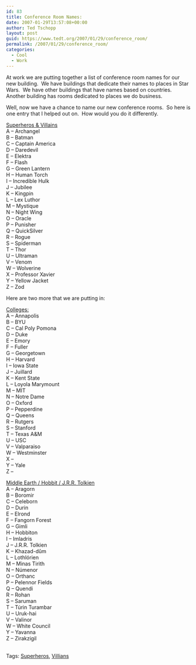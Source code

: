 ```yaml
---
id: 83
title: Conference Room Names:
date: 2007-01-29T13:57:08+00:00
author: Ted Tschopp
layout: post
guid: https://www.tedt.org/2007/01/29/conference_room/
permalink: /2007/01/29/conference_room/
categories:
  - Cool
  - Work
---
```

At work we are putting together a list of conference room names for our new building.&nbsp; We have buildings that dedicate their names to places in Star Wars.&nbsp; We have other buildings that have names based on countries.&nbsp; Another building has rooms dedicated to places we do business.

Well, now we have a chance to name our new conference rooms.&nbsp; So here is one entry that I helped out on.&nbsp; How would you do it differently.

<u>Superheros & Villains  
</u>A &#8211; Archangel  
B &#8211; Batman  
C &#8211; Captain America  
D &#8211; Daredevil  
E &#8211; Elektra  
F &#8211; Flash  
G &#8211; Green Lantern  
H &#8211; Human Torch  
I &#8211; Incredible Hulk  
J &#8211; Jubilee  
K &#8211; Kingpin  
L &#8211; Lex Luthor  
M &#8211; Mystique  
N &#8211; Night Wing  
O &#8211; Oracle  
P &#8211; Punisher  
Q &#8211; QuickSilver  
R &#8211; Rogue  
S &#8211; Spiderman  
T &#8211; Thor  
U &#8211; Ultraman  
V &#8211; Venom  
W &#8211; Wolverine  
X &#8211; Professor Xavier  
Y &#8211; Yellow Jacket  
Z &#8211; Zod

Here are two more that we are putting in:

<u>Colleges:  
</u>A &#8211; Annapolis  
B &#8211; BYU  
C &#8211; Cal Poly Pomona  
D &#8211; Duke  
E &#8211; Emory  
F &#8211; Fuller  
G &#8211; Georgetown  
H &#8211; Harvard  
I &#8211; Iowa State  
J &#8211; Juillard  
K &#8211; Kent State  
L &#8211; Loyola Marymount  
M &#8211; MIT  
N &#8211; Notre Dame  
O &#8211; Oxford  
P &#8211; Pepperdine  
Q &#8211; Queens  
R &#8211; Rutgers   
S &#8211; Stanford  
T &#8211; Texas A&M  
U &#8211; USC  
V &#8211; Valparaiso  
W &#8211; Westminster  
X &#8211;   
Y &#8211; Yale  
Z &#8211; 

<u>Middle Earth / Hobbit / J.R.R. Tolkien  
</u>A &#8211; Aragorn  
B &#8211; Boromir  
C &#8211; Celeborn  
D &#8211; Durin  
E &#8211; Elrond  
F &#8211; Fangorn Forest  
G &#8211; Gimli  
H &#8211; Hobbiton  
I &#8211; Imladris  
J &#8211; J.R.R. Tolkien  
K &#8211; Khazad-dûm  
L &#8211; Lothlórien  
M &#8211; Minas Tirith  
N &#8211; Númenor  
O &#8211; Orthanc  
P &#8211; Pelennor Fields  
Q &#8211; Quendi  
R &#8211; Rohan  
S &#8211; Saruman  
T &#8211; Túrin Turambar  
U &#8211; Uruk-hai  
V &#8211; Valinor  
W &#8211; White Council  
Y &#8211; Yavanna  
Z &#8211; Zirakzigil  
&nbsp;

<div class="bjtags">
  Tags: <a rel="tag" href="http://technorati.com/tag/Superheros">Superheros</a>, <a rel="tag" href="http://technorati.com/tag/Villians">Villians</a>
</div>